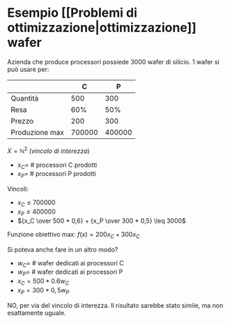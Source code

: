 # Esempio [[Problemi di ottimizzazione|ottimizzazione]] wafer

Azienda che produce processori possiede 3000 wafer di silicio. 1 wafer si può usare per:

|                | C      | P      |
| -------------- | ------ | ------ |
| Quantità       | 500    | 300    |
| Resa           | 60%    | 50%    |
| Prezzo         | 200    | 300    |
| Produzione max | 700000 | 400000 |

$X=\mathbb{N}^2$ (*vincolo di interezza*)

- $x_C=$ # processori C prodotti
- $x_P=$ # processori P prodotti

Vincoli:

- $x_C \leq 700000$
- $x_P \leq 400000$
- ${x_C \over 500 * 0,6} + {x_P \over 300 * 0,5} \leq 3000$

Funzione obiettivo max: $f(x)=200x_C+300x_C$

Si poteva anche fare in un altro modo?

- $w_C=$ # wafer dedicati ai processori C
- $w_P=$ # wafer dedicati ai processori P
- $x_C=500*0.6w_C$
- $x_P=300*0,5w_P$

NO, per via del vincolo di interezza. Il risultato sarebbe stato simile, ma non esattamente uguale.
